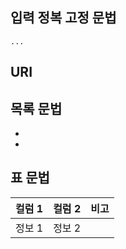 ## 입력 정복 고정 문법
```
...
```

## URI
[]()

## 목록 문법
-
-

## 표 문법


| 컬럼 1 | 컬럼 2 | 비고 |
| -- | -- | -- |
| 정보 1 | 정보 2 | | 